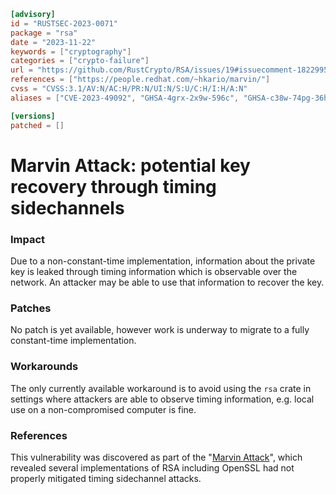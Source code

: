 ```toml
[advisory]
id = "RUSTSEC-2023-0071"
package = "rsa"
date = "2023-11-22"
keywords = ["cryptography"]
categories = ["crypto-failure"]
url = "https://github.com/RustCrypto/RSA/issues/19#issuecomment-1822995643"
references = ["https://people.redhat.com/~hkario/marvin/"]
cvss = "CVSS:3.1/AV:N/AC:H/PR:N/UI:N/S:U/C:H/I:H/A:N"
aliases = ["CVE-2023-49092", "GHSA-4grx-2x9w-596c", "GHSA-c38w-74pg-36hr"]

[versions]
patched = []
```

# Marvin Attack: potential key recovery through timing sidechannels

### Impact
Due to a non-constant-time implementation, information about the private key is leaked through timing information which is observable over the network. An attacker may be able to use that information to recover the key.

### Patches
No patch is yet available, however work is underway to migrate to a fully constant-time implementation.

### Workarounds
The only currently available workaround is to avoid using the `rsa` crate in settings where attackers are able to observe timing information, e.g. local use on a non-compromised computer is fine.

### References
This vulnerability was discovered as part of the "[Marvin Attack]", which revealed several implementations of RSA including OpenSSL had not properly mitigated timing sidechannel attacks.

[Marvin Attack]: https://people.redhat.com/~hkario/marvin/
